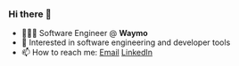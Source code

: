 ### Hi there 👋

- 👨🏻‍💻 Software Engineer @ **Waymo**
- 🧐 Interested in software engineering and developer tools
- 📫 How to reach me: [Email](mailto:sehoanchoi0124@gmail.com) [LinkedIn](https://www.linkedin.com/in/sehoanc/)
